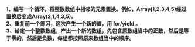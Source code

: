 **1、编写一个循环，将整数数组中相邻的元素置换。例如，Array(1,2,3,4,5)经过置换后变成Array(2,1,4,3,5)。  
2、重复前一个练习，这次产生一个新的值，用 for/yield 。  
3、给定一个整数数组，产出一个新的数组，先包含原数组当中的正数，然后是等于零的，然后是负数，每组都按照原来数组当中的顺序。**
